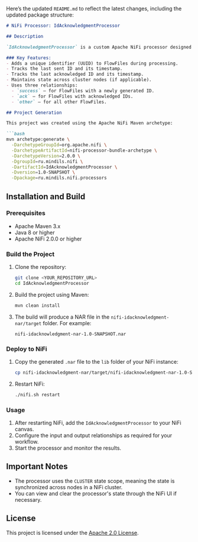Here’s the updated `README.md` to reflect the latest changes, including the updated package structure:

```markdown
# NiFi Processor: IdAcknowledgmentProcessor

## Description

`IdAcknowledgmentProcessor` is a custom Apache NiFi processor designed to manage and track IDs and timestamps for sent and acknowledged FlowFiles. It maintains state to ensure that these IDs and timestamps are processed and routed correctly.

### Key Features:
- Adds a unique identifier (UUID) to FlowFiles during processing.
- Tracks the last sent ID and its timestamp.
- Tracks the last acknowledged ID and its timestamp.
- Maintains state across cluster nodes (if applicable).
- Uses three relationships:
  - `success` — for FlowFiles with a newly generated ID.
  - `ack` — for FlowFiles with acknowledged IDs.
  - `other` — for all other FlowFiles.

## Project Generation

This project was created using the Apache NiFi Maven archetype:

```bash
mvn archetype:generate \
  -DarchetypeGroupId=org.apache.nifi \
  -DarchetypeArtifactId=nifi-processor-bundle-archetype \
  -DarchetypeVersion=2.0.0 \
  -DgroupId=ru.mindils.nifi \
  -DartifactId=IdAcknowledgmentProcessor \
  -Dversion=1.0-SNAPSHOT \
  -Dpackage=ru.mindils.nifi.processors
```

## Installation and Build

### Prerequisites
- Apache Maven 3.x
- Java 8 or higher
- Apache NiFi 2.0.0 or higher

### Build the Project

1. Clone the repository:
   ```bash
   git clone <YOUR_REPOSITORY_URL>
   cd IdAcknowledgmentProcessor
   ```

2. Build the project using Maven:
   ```bash
   mvn clean install
   ```

3. The build will produce a NAR file in the `nifi-idacknowledgment-nar/target` folder. For example:
   ```
   nifi-idacknowledgment-nar-1.0-SNAPSHOT.nar
   ```

### Deploy to NiFi

1. Copy the generated `.nar` file to the `lib` folder of your NiFi instance:
   ```bash
   cp nifi-idacknowledgment-nar/target/nifi-idacknowledgment-nar-1.0-SNAPSHOT.nar /path/to/nifi/lib
   ```

2. Restart NiFi:
   ```bash
   ./nifi.sh restart
   ```

### Usage

1. After restarting NiFi, add the `IdAcknowledgmentProcessor` to your NiFi canvas.
2. Configure the input and output relationships as required for your workflow.
3. Start the processor and monitor the results.

## Important Notes

- The processor uses the `CLUSTER` state scope, meaning the state is synchronized across nodes in a NiFi cluster.
- You can view and clear the processor's state through the NiFi UI if necessary.

## License

This project is licensed under the [Apache 2.0 License](https://www.apache.org/licenses/LICENSE-2.0).